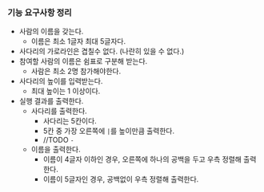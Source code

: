 ### 기능 요구사항 정리
- 사람의 이름을 갖는다.
  - 이름은 최소 1글자 최대 5글자다.
- 사다리의 가로라인은 겹칠수 없다. (나란히 있을 수 없다.)
- 참여할 사람의 이름은 쉼표로 구분해 받는다.
  - 사람은 최소 2명 참가해야한다.
- 사다리의 높이를 입력받는다.
  - 최대 높이는 1 이상이다.
- 실행 결과를 출력한다.
  - 사다리를 출력한다.
    - 사다리는 5칸이다.
    - 5칸 중 가장 오른쪽에 `|`를 높이만큼 출력한다.
    - //TODO `-` 
  - 이름을 출력한다.
    - 이름이 4글자 이하인 경우, 오른쪽에 하나의 공백을 두고 우측 정렬해 출력한다.
    - 이름이 5글자인 경우, 공백없이 우측 정렬해 출력한다.